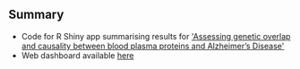 Summary
-------

* Code for R Shiny app summarising results for ['Assessing genetic overlap and causality between blood plasma proteins and Alzheimer’s Disease'](https://www.medrxiv.org/content/10.1101/2021.04.21.21255751v1)
* Web dashboard available [here](https://alexhandy1.shinyapps.io/ad-genetic-overlap-web-results/)
